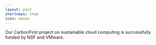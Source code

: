 ```yaml
---
layout: post
shortnews: true
icon: money
---
```


Our CarbonFirst project on sustainable cloud computing is successfully funded by NSF and VMware.
